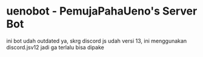 # uenobot - PemujaPahaUeno's Server Bot
ini bot udah outdated ya, skrg discord js udah versi 13, ini menggunakan discord.jsv12
jadi ga terlalu bisa dipake
